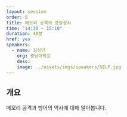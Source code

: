 ```yaml
---
layout: session
order: 5
title: 메모리 공격의 흥망성쇠
time: "14:30 ~ 15:10"
duration: 40분
href: yes
speakers:
  - name: 김성민
    org: 충남대학교
    desc:
    image: ../assets/imgs/speakers/SELF.jpg
---
```

## 개요
메모리 공격과 방어의 역사에 대해 알아봅니다.

<!--
## 발표자료
<a class="btn btn-primary" href="https://www.slideshare.net/UbuntuKorea/malware-dataset-ubuntu" role="button"><i class="fas fa-paperclip"></i> 발표자료</a>
-->
